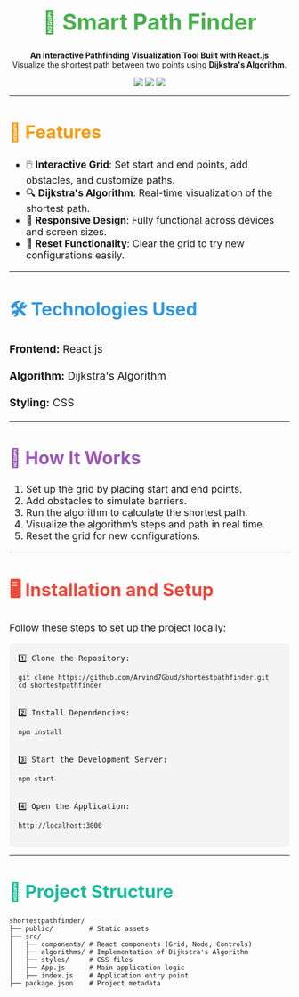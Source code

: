 # <h1 align="center" style="font-size: 2.5rem; color: #4CAF50;">🚀 Smart Path Finder</h1>

<p align="center">
  <b>An Interactive Pathfinding Visualization Tool Built with React.js</b><br/>
  Visualize the shortest path between two points using <strong>Dijkstra's Algorithm</strong>.
</p>

<p align="center">
  <a href="https://github.com/Arvind7Goud/shortestpathfinder"><img src="https://img.shields.io/badge/GitHub-Repository-blue?style=for-the-badge&logo=github"></a>
  <a href="./LICENSE"><img src="https://img.shields.io/badge/License-MIT-green?style=for-the-badge"></a>
  <img src="https://img.shields.io/badge/Contributions-Welcome-orange?style=for-the-badge">
</p>

---

## <h2 style="font-size: 2rem; color: #f39c12;">🌟 Features</h2>

<ul style="font-size: 1.1rem;">
  <li>🖱️ <b>Interactive Grid</b>: Set start and end points, add obstacles, and customize paths.</li>
  <li>🔍 <b>Dijkstra's Algorithm</b>: Real-time visualization of the shortest path.</li>
  <li>📱 <b>Responsive Design</b>: Fully functional across devices and screen sizes.</li>
  <li>🔄 <b>Reset Functionality</b>: Clear the grid to try new configurations easily.</li>
</ul>

---

## <h2 style="font-size: 2rem; color: #3498db;">🛠️ Technologies Used</h2>

<div style="font-size: 1.2rem; line-height: 1.5;">
  <p><strong>Frontend:</strong> React.js</p>
  <p><strong>Algorithm:</strong> Dijkstra's Algorithm</p>
  <p><strong>Styling:</strong> CSS</p>
</div>

---

## <h2 style="font-size: 2rem; color: #9b59b6;">🚀 How It Works</h2>

<ol style="font-size: 1.1rem;">
  <li>Set up the grid by placing start and end points.</li>
  <li>Add obstacles to simulate barriers.</li>
  <li>Run the algorithm to calculate the shortest path.</li>
  <li>Visualize the algorithm’s steps and path in real time.</li>
  <li>Reset the grid for new configurations.</li>
</ol>

---

## <h2 style="font-size: 2rem; color: #e74c3c;">🖥️ Installation and Setup</h2>

<p style="font-size: 1.1rem;">
Follow these steps to set up the project locally:
</p>

<pre style="background-color: #f4f4f4; padding: 1rem; border-radius: 8px;">
1️⃣ Clone the Repository:
<code>
git clone https://github.com/Arvind7Goud/shortestpathfinder.git
cd shortestpathfinder
</code>

2️⃣ Install Dependencies:
<code>
npm install
</code>

3️⃣ Start the Development Server:
<code>
npm start
</code>

4️⃣ Open the Application:
<code>
http://localhost:3000
</code>
</pre>

---

## <h2 style="font-size: 2rem; color: #1abc9c;">📂 Project Structure</h2>

```plaintext
shortestpathfinder/
├── public/         # Static assets
├── src/
│   ├── components/ # React components (Grid, Node, Controls)
│   ├── algorithms/ # Implementation of Dijkstra's Algorithm
│   ├── styles/     # CSS files
│   ├── App.js      # Main application logic
│   ├── index.js    # Application entry point
├── package.json    # Project metadata
